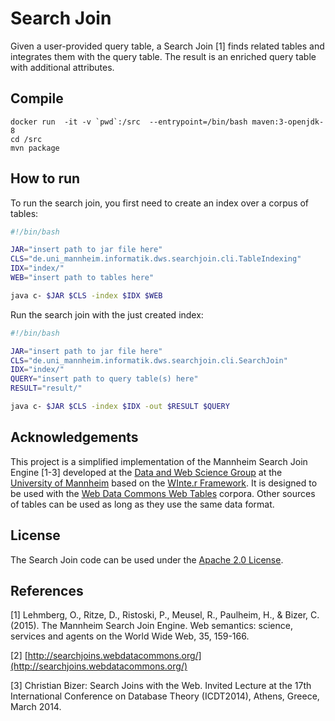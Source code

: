 # Search Join

Given a user-provided query table, a Search Join [1] finds related tables and integrates them with the query table.
The result is an enriched query table with additional attributes.


##  Compile


```
docker run  -it -v `pwd`:/src  --entrypoint=/bin/bash maven:3-openjdk-8
cd /src
mvn package
```


## How to run

To run the search join, you first need to create an index over a corpus of tables:

```bash
#!/bin/bash

JAR="insert path to jar file here"
CLS="de.uni_mannheim.informatik.dws.searchjoin.cli.TableIndexing"
IDX="index/"
WEB="insert path to tables here"

java c- $JAR $CLS -index $IDX $WEB
```

Run the search join with the just created index:

```bash
#!/bin/bash

JAR="insert path to jar file here"
CLS="de.uni_mannheim.informatik.dws.searchjoin.cli.SearchJoin"
IDX="index/"
QUERY="insert path to query table(s) here"
RESULT="result/"

java c- $JAR $CLS -index $IDX -out $RESULT $QUERY
```

## Acknowledgements

This project is a simplified implementation of the Mannheim Search Join Engine [1-3] developed at the [Data and Web Science Group](http://dws.informatik.uni-mannheim.de/) at the [University of Mannheim](http://www.uni-mannheim.de/) based on the [WInte.r Framework](https://github.com/olehmberg/winter).
It is designed to be used with the [Web Data Commons Web Tables](http://webdatacommons.org/webtables/) corpora. Other sources of tables can be used as long as they use the same data format.

## License

The Search Join code can be used under the [Apache 2.0 License](http://www.apache.org/licenses/LICENSE-2.0).

## References

[1] Lehmberg, O., Ritze, D., Ristoski, P., Meusel, R., Paulheim, H., & Bizer, C. (2015). The Mannheim Search Join Engine. Web semantics: science, services and agents on the World Wide Web, 35, 159-166.

[2] [http://searchjoins.webdatacommons.org/](http://searchjoins.webdatacommons.org/)

[3] Christian Bizer: Search Joins with the Web. Invited Lecture at the 17th International Conference on Database Theory (ICDT2014), Athens, Greece, March 2014.
